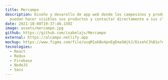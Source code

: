 ```yaml
---
title: Mercampo
description: Diseño y desarollo de app web donde los campesinos y productores
  puedan hacer visibles sus productos y contactar directamente a sus clientes.
date: 2021-10-08T19:37:48.150Z
image: assets/mercampo.jpg
github: https://github.com/isabelajs/Mercampo
external: https://alcampo.netlify.app
mockup: https://www.figma.com/file/uvqM1akBo4pnEgEmaSWjkJ/Dise%C3%B1o?node-id=0%3A1
tecnologies:
  - React
  - Redux
  - Firebase
  - NodeJS
  - Sass
---
```

